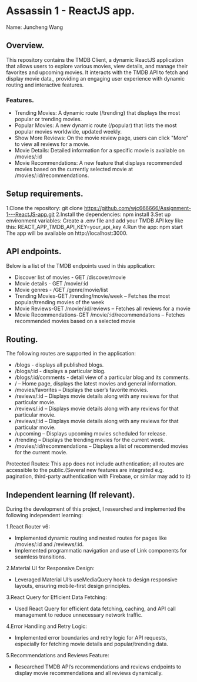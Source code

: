 # Assassin 1 - ReactJS app.

Name: Juncheng Wang

## Overview.

This repository contains the TMDB Client, a dynamic ReactJS application that allows users to explore various movies, view details, and manage their favorites and upcoming movies. It interacts with the TMDB API to fetch and display movie data,, providing an engaging user experience with dynamic routing and interactive features.


### Features.
 

+ Trending Movies: A dynamic route (/trending) that displays the most popular or trending movies.
+ Popular Movies: A new dynamic route (/popular) that lists the most popular movies worldwide, updated weekly.
+ Show More Reviews: On the movie review page, users can click "More" to view all reviews for a movie.
+ Movie Details: Detailed information for a specific movie is available on /movies/:id
+ Movie Recommendations: A new feature that displays recommended movies based on the currently selected movie at /movies/:id/recommendations.

## Setup requirements.

1.Clone the repository:
git clone https://github.com/wjc666666/Assignment-1---ReactJS-app.git
2.Install the dependencies:
npm install
3.Set up environment variables:
Create a .env file and add your TMDB API key like this:
REACT_APP_TMDB_API_KEY=your_api_key
4.Run the app:
npm start
The app will be available on http://localhost:3000.
## API endpoints.

Below is a list of the TMDB endpoints used in this application:

+ Discover list of movies - GET /discover/movie
+ Movie details - GET /movie/:id
+ Movie genres - /GET /genre/movie/list
+ Trending Movies-GET /trending/movie/week – Fetches the most popular/trending movies of the week
+ Movie Reviews-GET /movie/:id/reviews – Fetches all reviews for a movie
+ Movie Recommendations-GET /movie/:id/recommendations – Fetches recommended movies based on a selected movie

## Routing.
The following routes are supported in the application:
+ /blogs - displays all published blogs.
+ /blogs/:id - displays a particular blog.
+ /blogs/:id/comments - detail view of a particular blog and its comments.
+ / – Home page, displays the latest movies and general information.
+ /movies/favorites – Displays the user’s favorite movies.
+ /reviews/:id – Displays movie details along with any reviews for that particular movie.
+ /reviews/:id – Displays movie details along with any reviews for that particular movie.
+ /reviews/:id – Displays movie details along with any reviews for that particular movie.
+ /upcoming – Displays upcoming movies scheduled for release.
+ /trending – Displays the trending movies for the current week.
+ /movies/:id/recommendations – Displays a list of recommended movies for the current movie.

Protected Routes:
This app does not include authentication; all routes are accessible to the public.(Several new features are integrated e.g. pagination, third-party authentication with Firebase, or similar may add to it)

## Independent learning (If relevant).

During the development of this project, I researched and implemented the following independent learning:

1.React Router v6:

+ Implemented dynamic routing and nested routes for pages like /movies/:id and /reviews/:id.
+ Implemented programmatic navigation and use of Link components for seamless transitions.


2.Material UI for Responsive Design:

+ Leveraged Material UI’s useMediaQuery hook to design responsive layouts, ensuring mobile-first design principles.

3.React Query for Efficient Data Fetching:

+ Used React Query for efficient data fetching, caching, and API call management to reduce unnecessary network traffic.


4.Error Handling and Retry Logic:

+ Implemented error boundaries and retry logic for API requests, especially for fetching movie details and popular/trending data.

5.Recommendations and Reviews Feature:

+ Researched TMDB API’s recommendations and reviews endpoints to display movie recommendations and all reviews dynamically.